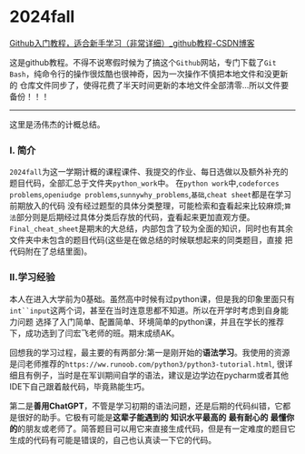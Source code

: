 # 2024fall

[Github入门教程，适合新手学习（非常详细）_github教程-CSDN博客](https://blog.csdn.net/black_sneak/article/details/139600633)

这是github教程。不得不说寒假时候为了搞这个`Github`网站，专门下载了`Git Bash`，纯命令行的操作很炫酷也很神奇，因为一次操作不慎把本地文件和没更新的
仓库文件同步了，使得花费了半天时间更新的本地文件全部清零...所以文件要备份！！！

---

这里是汤伟杰的计概总结。

### I. 简介
`2024fall`为这一学期计概的课程课件、我提交的作业、每日选做以及额外补充的题目代码，全部汇总于文件夹`python_work`中。
在`python work`中,`codeforces problems`,`openiudge problems`,`sunnywhy_problems`,`基础`,`cheat sheet`都是在学习前期放入的代码
没有经过题型的具体分类整理，可能检索和査看起来比较麻烦;`算法`部分则是后期经过具体分类后存放的代码，査看起来更加直观方便。
`Final_cheat_sheet`是期末的大总结，内部包含了较为全面的知识，同时也有其余文件夹中未包含的题目代码(这些是在做总结的时候联想起来的同类题目，直接
把代码附在了总结里面)。

### II.学习经验
本人在进入大学前为0基础。虽然高中时候有过python课，但是我的印象里面只有`int``input`这两个词，甚至在当时连意思都不知道。所以在开学时考虑到自身能力问题
选择了入门简单、配置简单、环境简单的python课，并且在学长的推荐下，成功选到了闫宏飞老师的班。期末成绩AK。

回想我的学习过程，最主要的有两部分:第一是刚开始的**语法学习**。我使用的资源是闫老师推荐的`https://ww.runoob.com/python3/python3-tutorial.html`,
很详细且有例子，当时是在军训期间自学的语法，建议是边学边在pycharm或者其他IDE下自己跟着敲代码，毕竟熟能生巧。

第二是**善用ChatGPT**，不管是学习初期的语法问题，还是后期的代码纠错，它都是很好的助手。它极有可能是**这辈子能遇到的** **知识水平最高的** 
**最有耐心的** **最懂你的**的朋友或老师了。简答题目可以用它来直接生成代码，但是有一定难度的题目它生成的代码有可能是错误的，自己也认真读一下它的代码。